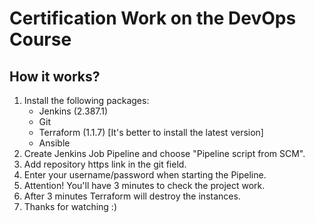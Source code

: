# Certification Work on the DevOps Course

## How it works?
1. Install the following packages:
   - Jenkins (2.387.1)
   - Git
   - Terraform (1.1.7) [It's better to install the latest version]
   - Ansible
2. Create Jenkins Job Pipeline and choose "Pipeline script from SCM".
3. Add repository https link in the git field.
4. Enter your username/password when starting the Pipeline.
5. Attention! You'll have 3 minutes to check the project work.
6. After 3 minutes Terraform will destroy the instances.
7. Thanks for watching :)